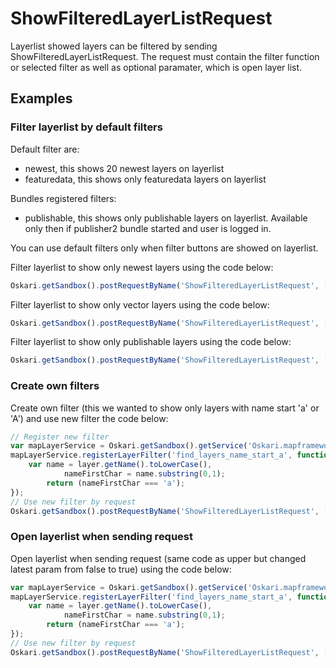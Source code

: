 # ShowFilteredLayerListRequest

Layerlist showed layers can be filtered by sending ShowFilteredLayerListRequest. The request must contain the filter function
or selected filter as well as optional paramater, which is open layer list.

## Examples

### Filter layerlist by default filters

Default filter are:
* newest, this shows 20 newest layers on layerlist
* featuredata, this shows only featuredata layers on layerlist

Bundles registered filters:
* publishable, this shows only publishable layers on layerlist. Available only then if publisher2 bundle started and user is logged in.

You can use default filters only when filter buttons are showed on layerlist.

Filter layerlist to show only newest layers using the code below:
```javascript
Oskari.getSandbox().postRequestByName('ShowFilteredLayerListRequest', ['newest', false]);
```

Filter layerlist to show only vector layers using the code below:
```javascript
Oskari.getSandbox().postRequestByName('ShowFilteredLayerListRequest', ['featuredata', false]);
```

Filter layerlist to show only publishable layers using the code below:
```javascript
Oskari.getSandbox().postRequestByName('ShowFilteredLayerListRequest', ['publishable', false]);
```

### Create own filters

Create own filter (this we wanted to show only layers with name start 'a' or 'A') and use new filter the code below:
```javascript
// Register new filter
var mapLayerService = Oskari.getSandbox().getService('Oskari.mapframework.service.MapLayerService');
mapLayerService.registerLayerFilter('find_layers_name_start_a', function(layer){
    var name = layer.getName().toLowerCase(),
            nameFirstChar = name.substring(0,1);
        return (nameFirstChar === 'a');
});
// Use new filter by request
Oskari.getSandbox().postRequestByName('ShowFilteredLayerListRequest', ['find_layers_name_start_a', false]);
```

### Open layerlist when sending request

Open layerlist when sending request (same code as upper but changed latest param from false to true) using the code below:
```javascript
var mapLayerService = Oskari.getSandbox().getService('Oskari.mapframework.service.MapLayerService');
mapLayerService.registerLayerFilter('find_layers_name_start_a', function(layer){
    var name = layer.getName().toLowerCase(),
            nameFirstChar = name.substring(0,1);
        return (nameFirstChar === 'a');
});
// Use new filter by request
Oskari.getSandbox().postRequestByName('ShowFilteredLayerListRequest', ['find_layers_name_start_a', true]);
```